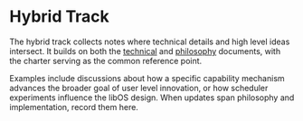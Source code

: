 # Hybrid Track

The hybrid track collects notes where technical details and high level ideas intersect. It builds on both the [technical](track_technical.md) and [philosophy](track_philosophy.md) documents, with the charter serving as the common reference point.

Examples include discussions about how a specific capability mechanism advances the broader goal of user level innovation, or how scheduler experiments influence the libOS design. When updates span philosophy and implementation, record them here.
